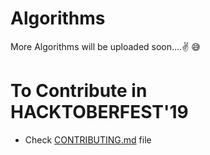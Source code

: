 # Algorithms

More Algorithms will be uploaded soon....✌ 😅

# To Contribute in HACKTOBERFEST'19
* Check [CONTRIBUTING.md](https://github.com/memr5/Algorithms/blob/master/CONTRIBUTING.md) file 
